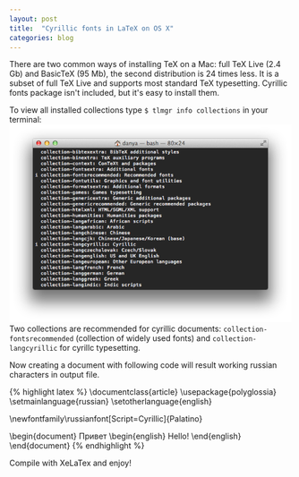 ```yaml
---
layout: post
title:  "Cyrillic fonts in LaTeX on OS X"
categories: blog
---
```


There are two common ways of installing TeX on a Mac: full TeX Live (2.4 Gb) and BasicTeX (95 Mb), the second distribution is 24 times less. It is a subset of full TeX Live and supports most standard TeX typesetting. Cyrillic fonts package isn't included, but it's easy to install them.

To view all installed collections type `$ tlmgr info collections` in your terminal:
![TeXLive manager collections](/assets/images/latex-russian/latex-collections.png)
Two collections are recommended for cyrillic documents: `collection-fontsrecommended` (collection of widely used fonts) and `collection-langcyrillic` for cyrillc typesetting.

Now creating a document with following code will result working russian characters in output file.

{% highlight latex %}
\documentclass{article}
\usepackage{polyglossia}
\setmainlanguage{russian} 
\setotherlanguage{english}

\newfontfamily\russianfont[Script=Cyrillic]{Palatino}

\begin{document}
Привет
\begin{english}
Hello! 
\end{english}
\end{document}
{% endhighlight %}

Compile with XeLaTex and enjoy!